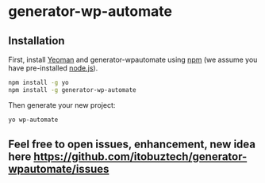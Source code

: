 # generator-wp-automate 


## Installation

First, install [Yeoman](http://yeoman.io) and generator-wpautomate using [npm](https://www.npmjs.com/) (we assume you have pre-installed [node.js](https://nodejs.org/)).

```bash
npm install -g yo
npm install -g generator-wp-automate
```

Then generate your new project:

```bash
yo wp-automate
```
## Feel free to open issues, enhancement, new idea here https://github.com/itobuztech/generator-wpautomate/issues

